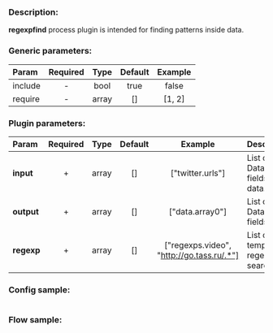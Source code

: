 ### Description:

**regexpfind** process plugin is intended for finding patterns inside data.


### Generic parameters:

| Param   | Required | Type  | Default | Example |
|:--------|:--------:|:-----:|:-------:|:-------:|
| include |    -     | bool  |  true   |  false  |
| require |    -     | array |   []    | [1, 2]  |


### Plugin parameters:

| Param      | Required | Type  | Default |                  Example                  | Description                                         |
|:-----------|:--------:|:-----:|:-------:|:-----------------------------------------:|:----------------------------------------------------|
| **input**  |    +     | array |   []    |             ["twitter.urls"]              | List of DataItem fields with data.                  |
| **output** |    +     | array |   []    |              ["data.array0"]              | List of target DataItem fields.                     |
| **regexp** |    +     | array |   []    | ["regexps.video", "http://go.tass.ru/.*"] | List of config templates/raw regexps for searching. |

### Config sample:

```toml

```

### Flow sample:

```yaml
```